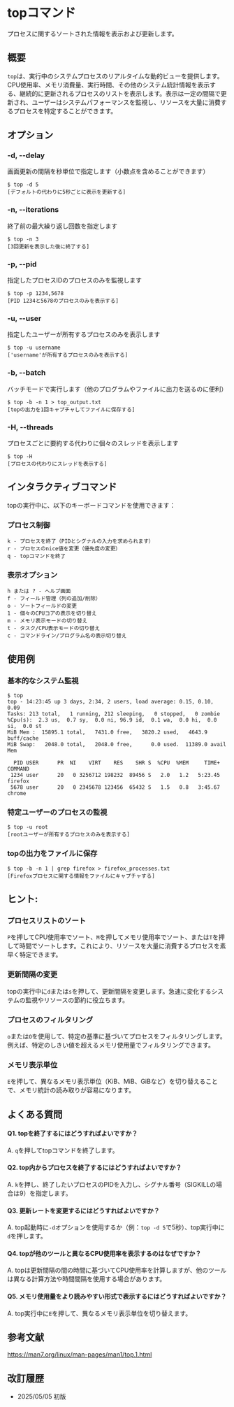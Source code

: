 # topコマンド

プロセスに関するソートされた情報を表示および更新します。

## 概要

`top`は、実行中のシステムプロセスのリアルタイムな動的ビューを提供します。CPU使用率、メモリ消費量、実行時間、その他のシステム統計情報を表示する、継続的に更新されるプロセスのリストを表示します。表示は一定の間隔で更新され、ユーザーはシステムパフォーマンスを監視し、リソースを大量に消費するプロセスを特定することができます。

## オプション

### **-d, --delay**

画面更新の間隔を秒単位で指定します（小数点を含めることができます）

```console
$ top -d 5
[デフォルトの代わりに5秒ごとに表示を更新する]
```

### **-n, --iterations**

終了前の最大繰り返し回数を指定します

```console
$ top -n 3
[3回更新を表示した後に終了する]
```

### **-p, --pid**

指定したプロセスIDのプロセスのみを監視します

```console
$ top -p 1234,5678
[PID 1234と5678のプロセスのみを表示する]
```

### **-u, --user**

指定したユーザーが所有するプロセスのみを表示します

```console
$ top -u username
['username'が所有するプロセスのみを表示する]
```

### **-b, --batch**

バッチモードで実行します（他のプログラムやファイルに出力を送るのに便利）

```console
$ top -b -n 1 > top_output.txt
[topの出力を1回キャプチャしてファイルに保存する]
```

### **-H, --threads**

プロセスごとに要約する代わりに個々のスレッドを表示します

```console
$ top -H
[プロセスの代わりにスレッドを表示する]
```

## インタラクティブコマンド

topの実行中に、以下のキーボードコマンドを使用できます：

### プロセス制御

```
k - プロセスを終了（PIDとシグナルの入力を求められます）
r - プロセスのnice値を変更（優先度の変更）
q - topコマンドを終了
```

### 表示オプション

```
h または ? - ヘルプ画面
f - フィールド管理（列の追加/削除）
o - ソートフィールドの変更
1 - 個々のCPUコアの表示を切り替え
m - メモリ表示モードの切り替え
t - タスク/CPU表示モードの切り替え
c - コマンドライン/プログラム名の表示切り替え
```

## 使用例

### 基本的なシステム監視

```console
$ top
top - 14:23:45 up 3 days, 2:34, 2 users, load average: 0.15, 0.10, 0.09
Tasks: 213 total,   1 running, 212 sleeping,   0 stopped,   0 zombie
%Cpu(s):  2.3 us,  0.7 sy,  0.0 ni, 96.9 id,  0.1 wa,  0.0 hi,  0.0 si,  0.0 st
MiB Mem :  15895.1 total,   7431.0 free,   3820.2 used,   4643.9 buff/cache
MiB Swap:   2048.0 total,   2048.0 free,      0.0 used.  11389.0 avail Mem 

  PID USER      PR  NI    VIRT    RES    SHR S  %CPU  %MEM     TIME+ COMMAND
 1234 user      20   0 3256712 198232  89456 S   2.0   1.2   5:23.45 firefox
 5678 user      20   0 2345678 123456  65432 S   1.5   0.8   3:45.67 chrome
```

### 特定ユーザーのプロセスの監視

```console
$ top -u root
[rootユーザーが所有するプロセスのみを表示する]
```

### topの出力をファイルに保存

```console
$ top -b -n 1 | grep firefox > firefox_processes.txt
[Firefoxプロセスに関する情報をファイルにキャプチャする]
```

## ヒント:

### プロセスリストのソート

`P`を押してCPU使用率でソート、`M`を押してメモリ使用率でソート、または`T`を押して時間でソートします。これにより、リソースを大量に消費するプロセスを素早く特定できます。

### 更新間隔の変更

topの実行中に`d`または`s`を押して、更新間隔を変更します。急速に変化するシステムの監視やリソースの節約に役立ちます。

### プロセスのフィルタリング

`o`または`O`を使用して、特定の基準に基づいてプロセスをフィルタリングします。例えば、特定のしきい値を超えるメモリ使用量でフィルタリングできます。

### メモリ表示単位

`E`を押して、異なるメモリ表示単位（KiB、MiB、GiBなど）を切り替えることで、メモリ統計の読み取りが容易になります。

## よくある質問

#### Q1. topを終了するにはどうすればよいですか？
A. `q`を押してtopコマンドを終了します。

#### Q2. top内からプロセスを終了するにはどうすればよいですか？
A. `k`を押し、終了したいプロセスのPIDを入力し、シグナル番号（SIGKILLの場合は9）を指定します。

#### Q3. 更新レートを変更するにはどうすればよいですか？
A. top起動時に`-d`オプションを使用するか（例：`top -d 5`で5秒）、top実行中に`d`を押します。

#### Q4. topが他のツールと異なるCPU使用率を表示するのはなぜですか？
A. topは更新間隔の間の時間に基づいてCPU使用率を計算しますが、他のツールは異なる計算方法や時間間隔を使用する場合があります。

#### Q5. メモリ使用量をより読みやすい形式で表示するにはどうすればよいですか？
A. top実行中に`E`を押して、異なるメモリ表示単位を切り替えます。

## 参考文献

https://man7.org/linux/man-pages/man1/top.1.html

## 改訂履歴

- 2025/05/05 初版